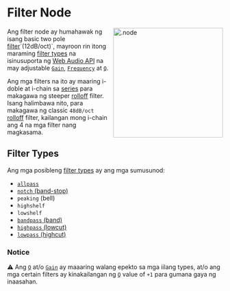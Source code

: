 # Filter Node

<img align="right" style="margin-left: 8px;" src="https://cdn.discordapp.com/attachments/667464431562653706/1052202046369054720/filter_node.png" alt=".node" width="256"/>

Ang filter node ay humahawak ng isang basic two pole [filter](https://en.wikipedia.org/wiki/Filter_(signal_processing))`(12dB/oct)`, mayroon rin itong maraming [filter types](https://developer.mozilla.org/en-US/docs/Web/API/BiquadFilterNode/type) na isinusuporta ng [Web Audio API](https://developer.mozilla.org/en-US/docs/Web/API/Web_Audio_API) na may adjustable [`Gain`](https://en.wikipedia.org/wiki/Gain_(electronics)), [`Frequency`](https://en.wikipedia.org/wiki/Frequency) at [`Q`](https://en.wikipedia.org/wiki/Q_factor).

Ang mga filters na ito ay maaring i-doble at i-chain sa [series](https://en.wikipedia.org/wiki/Daisy_chain_(electrical_engineering)) para makagawa ng steeper [rolloff](https://en.wikipedia.org/wiki/Roll-off) filter. Isang halimbawa nito, para makagawa ng classic `48dB/oct` [rolloff](https://en.wikipedia.org/wiki/Roll-off) filter, kailangan mong i-chain ang 4 na mga filter nang magkasama.

## Filter Types

Ang mga posibleng [filter types](https://developer.mozilla.org/en-US/docs/Web/API/BiquadFilterNode/type) ay ang mga sumusunod:

- [`allpass`](https://en.wikipedia.org/wiki/All-pass_filter)
- [`notch` (band-stop)](https://en.wikipedia.org/wiki/Band-stop_filter)
- `peaking` (bell)
- `highshelf`
- `lowshelf`
- [`bandpass` (band)](https://en.wikipedia.org/wiki/Band-pass_filter)
- [`highpass` (lowcut)](https://en.wikipedia.org/wiki/High-pass_filter)
- [`lowpass` (highcut)](https://en.wikipedia.org/wiki/Low-pass_filter)

### Notice

⚠️ Ang [`Q`](https://en.wikipedia.org/wiki/Q_factor) at/o [`Gain`](https://en.wikipedia.org/wiki/Gain_(electronics)) ay maaaring walang epekto sa mga iilang types, at/o ang mga certain filters ay kinakailangan ng [`Q`](https://en.wikipedia.org/wiki/Q_factor) value of `+1` para gumana gaya ng inaasahan.
